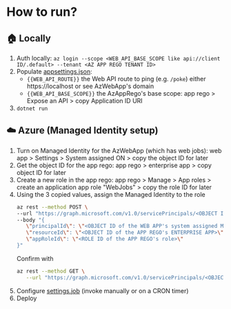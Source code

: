 # How to run?
## 🏠 Locally
1. Auth locally: `az login --scope <WEB_API_BASE_SCOPE like api://client ID/.default> --tenant <AZ APP REGO TENANT ID>`
2. Populate [appsettings.json](./appsettings.json):
   - `{{WEB_API_ROUTE}}` the Web API route to ping (e.g. `/poke`) either https://localhost or see AzWebApp's domain
   - `{{WEB_API_BASE_SCOPE}}` the AzAppRego's base scope: app rego > Expose an API > copy Application ID URI
4. `dotnet run`

## ☁️ Azure (Managed Identity setup)
1. Turn on Managed Identity for the AzWebApp (which has web jobs): web app > Settings > System assigned ON > copy the object ID for later
2. Get the object ID for the app rego: app rego > enterprise app > copy object ID for later
3. Create a new role in the app rego: app rego > Manage > App roles > create an application app role "WebJobs" > copy the role ID for later
4. Using the 3 copied values, assign the Managed Identity to the role
   ```bash
   az rest --method POST \
   --url "https://graph.microsoft.com/v1.0/servicePrincipals/<OBJECT ID of the WEB APP's system assigned MANAGED IDENTITY>/appRoleAssignments" \
   --body "{
      \"principalId\": \"<OBJECT ID of the WEB APP's system assigned MANAGED IDENTITY>\",
      \"resourceId\": \"<OBJECT ID of the APP REGO's ENTERPRISE APP>\",
      \"appRoleId\": \"<ROLE ID of the APP REGO's role>\"
   }"
   ```
   Confirm with
   ```bash
   az rest --method GET \
      --url "https://graph.microsoft.com/v1.0/servicePrincipals/<OBJECT ID of the WEB APP's system assigned MANAGED IDENTITY>/appRoleAssignments"
   ```
5. Configure [settings.job](./settings.job) (invoke manually or on a CRON timer)
6. Deploy
